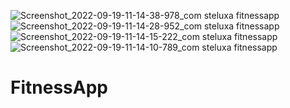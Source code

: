 ![Screenshot_2022-09-19-11-14-38-978_com steluxa fitnessapp](https://user-images.githubusercontent.com/58695128/190979610-fab5e274-8b58-4a9e-b36d-8e0940b98ea1.jpg)
![Screenshot_2022-09-19-11-14-28-952_com steluxa fitnessapp](https://user-images.githubusercontent.com/58695128/190979616-eab4694e-663f-48a9-9caf-310f15f65c0b.jpg)
![Screenshot_2022-09-19-11-14-15-222_com steluxa fitnessapp](https://user-images.githubusercontent.com/58695128/190979622-dc00f5fe-34c6-4565-9d9c-86815005d706.jpg)
![Screenshot_2022-09-19-11-14-10-789_com steluxa fitnessapp](https://user-images.githubusercontent.com/58695128/190979623-474f3a6a-0713-467a-837e-8b3a9400f177.jpg)
# FitnessApp
